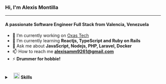 ### Hi, I'm Alexis Montilla
---
<h4 align="start">A passionate Software Engineer Full Stack from Valencia, Venezuela</h4>

- 🔭 I’m currently working on [Oxas Tech](https://oxas.tech/)
- 🌱 I’m currently learning **Reactjs, TypeScript and Ruby on Rails**
- 💬 Ask me about **JavaScript, Nodejs, PHP, Laravel, Docker**
- 📫 How to reach me **alexisamm9261@gmail.com**
- ⚡ **Drummer for hobbie!**

<br>
<details>
	<summary>&nbsp;&nbsp;&nbsp;<img src="https://i.ibb.co/K5cyGgD/icons8-checkmark-52.png" width="20px" height="20px" /> <b>Skills</b></summary>
	<br/>
		<img src="https://img.shields.io/badge/-HTML-%23222326" alt="HTML"/>
		<img src="https://img.shields.io/badge/-CSS-%23222326" alt="CSS"/>
		<img  src="https://img.shields.io/badge/-Bootstrap-%23222326"  alt="Bootstrap"/>
		<img  src="https://img.shields.io/badge/-TailwindsCSS-%23222326"  alt="TailwindsCSS"/>
		<img src="https://img.shields.io/badge/-JavaScript-%23222326" alt="Javascript"/>
		<img src="https://img.shields.io/badge/-JQuery-%23222326" alt="JQuery"/>
		<img  src="https://img.shields.io/badge/-React-%23222326"  alt="React"/>
	<br/>
		<img  src="https://img.shields.io/badge/-PHP-%23222326"  alt="PHP"/>
		<img  src="https://img.shields.io/badge/-Node-%23222326"  alt="Node"/>
		<img  src="https://img.shields.io/badge/-PHP-%23222326"  alt="Laravel"/>
		<img  src="https://img.shields.io/badge/-Rubyn%23222326-%20-red"  alt="Ruby on Rails"/>
	<br/>
		<img  src="https://img.shields.io/badge/-Git-%23222326"  alt="Git"/>
		<img  src="https://img.shields.io/badge/-SQL-%23222326"  alt="SQL"/>
		<img  src="https://img.shields.io/badge/-PostgreSQL-%23222326"  alt="PostgreSQL"/>
		<img  src="https://img.shields.io/badge/-MySQL-%23222326"  alt="MySQL"/>
		<img  src="https://img.shields.io/badge/-Linux-%23222326"  alt="Linux"/>
		<img  src="https://img.shields.io/badge/-Linux-%23222326"  alt="Docker"/>
		<img  src="https://img.shields.io/badge/-Bash-%23222326"  alt="Bash"/>
		<img  src="https://img.shields.io/badge/-Azure-%23222326"  alt="Azure"/>
		<img  src="https://img.shields.io/badge/-Digitalc%23222326-%20-blue"  alt="Digital Ocean"/>
	<br/>
		<img  src="https://img.shields.io/badge/-Figma-%23222326" alt="Figma"/>	
		<img  src="https://img.shields.io/badge/-Postman-%23222326"  alt="Postman"/>
		<img  src="https://img.shields.io/badge/-Jira-%23222326"  alt="Jira"/>
		<img  src="https://img.shields.io/badge/-Slack-%23222326"  alt="Slack"/>
		<img  src="https://img.shields.io/badge/-Scrum-%23222326"  alt="Scrum"/>
		<img  src="https://img.shields.io/badge/-Scrum-%23222326"  alt="SEO"/>
		<img  src="https://img.shields.io/badge/-Accessibility-%23222326"  alt="Accessibility"/>
	
	
</details>

